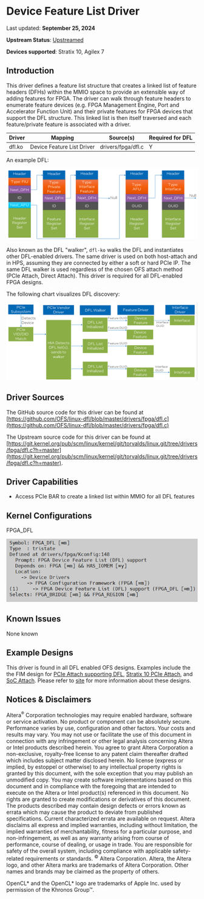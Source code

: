 # **Device Feature List Driver**

Last updated: **September 25, 2024** 

**Upstream Status**: [Upstreamed](https://git.kernel.org/pub/scm/linux/kernel/git/torvalds/linux.git/tree/drivers/fpga/dfl.c?h=master)

**Devices supported**: Stratix 10, Agilex 7

## **Introduction**

This driver defines a feature list structure that creates a linked list of feature headers (DFHs) within the MMIO space to provide an extensible way of adding features for FPGA. The driver can walk through feature headers to enumerate feature devices (e.g. FPGA Management Engine, Port and Accelerator Function Unit) and their private features for FPGA devices that support the DFL structure. This linked list is then itself traversed and each feature/private feature is associated with a driver.

|Driver|Mapping|Source(s)|Required for DFL|
|---|---|---|---|
|dfl.ko|Device Feature List Driver|drivers/fpga/dfl.c|Y|

An example DFL:

![dfl_List](./images/dfl_list.png)

Also known as the DFL "walker", `dfl-ko` walks the DFL and instantiates other DFL-enabled drivers. The same driver is used on both host-attach and in HPS, assuming they are connected by either a soft or hard PCIe IP. The same DFL walker is used regardless of the chosen OFS attach method (PCIe Attach, Direct Attach). This driver is required for all DFL-enabled FPGA designs.

The following chart visualizes DFL discovery:

![dfl_discovery](./images/dfl_discovery.png)

## **Driver Sources**

The GitHub source code for this driver can be found at [https://github.com/OFS/linux-dfl/blob/master/drivers/fpga/dfl.c](https://github.com/OFS/linux-dfl/blob/master/drivers/fpga/dfl.c)

The Upstream source code for this driver can be found at [https://git.kernel.org/pub/scm/linux/kernel/git/torvalds/linux.git/tree/drivers/fpga/dfl.c?h=master](https://git.kernel.org/pub/scm/linux/kernel/git/torvalds/linux.git/tree/drivers/fpga/dfl.c?h=master).

## **Driver Capabilities**

* Access PCIe BAR to create a linked list within MMIO for all DFL features

## **Kernel Configurations**

FPGA_DFL

![](./images/dfl_menuconfig.PNG)

## **Known Issues**

None known

## **Example Designs**

This driver is found in all DFL enabled OFS designs. Examples include the the FIM design for [PCIe Attach supporting DFL](https://github.com/OFS/ofs-agx7-pcie-attach), [Stratix 10 PCIe Attach](https://github.com/OFS/ofs-d5005.git), and [SoC Attach](https://github.com/OFS/ofs-f2000x-pl). Please refer to [site](https://ofs.github.io/) for more information about these designs.


## Notices & Disclaimers

Altera<sup>&reg;</sup> Corporation technologies may require enabled hardware, software or service activation.
No product or component can be absolutely secure. 
Performance varies by use, configuration and other factors.
Your costs and results may vary. 
You may not use or facilitate the use of this document in connection with any infringement or other legal analysis concerning Altera or Intel products described herein. You agree to grant Altera Corporation a non-exclusive, royalty-free license to any patent claim thereafter drafted which includes subject matter disclosed herein.
No license (express or implied, by estoppel or otherwise) to any intellectual property rights is granted by this document, with the sole exception that you may publish an unmodified copy. You may create software implementations based on this document and in compliance with the foregoing that are intended to execute on the Altera or Intel product(s) referenced in this document. No rights are granted to create modifications or derivatives of this document.
The products described may contain design defects or errors known as errata which may cause the product to deviate from published specifications.  Current characterized errata are available on request.
Altera disclaims all express and implied warranties, including without limitation, the implied warranties of merchantability, fitness for a particular purpose, and non-infringement, as well as any warranty arising from course of performance, course of dealing, or usage in trade.
You are responsible for safety of the overall system, including compliance with applicable safety-related requirements or standards. 
<sup>&copy;</sup> Altera Corporation.  Altera, the Altera logo, and other Altera marks are trademarks of Altera Corporation.  Other names and brands may be claimed as the property of others. 

OpenCL* and the OpenCL* logo are trademarks of Apple Inc. used by permission of the Khronos Group™. 
